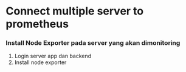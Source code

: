 # Connect multiple server to prometheus

### Install Node Exporter pada server yang akan dimonitoring
1. Login server app dan backend
2. Install node exporter
